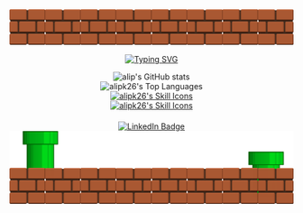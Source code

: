 <div align="center">
  <img src="images/topper_rdm.png" alt="Topper RDM" />
</div>
<div align="center">
  
[![Typing SVG](https://readme-typing-svg.herokuapp.com?font=Fira+Code&pause=1000&color=2CB01A&center=true&vCenter=true&random=false&width=435&lines=Hi+My+Name+Alief;Im+a+Software+Developer;Lets+Connect+%F0%9F%A6%96)](https://git.io/typing-svg)
</div>


<div align="center" >
  <img src="https://github-readme-stats.vercel.app/api?username=alipk26&theme=tokyonight&hide=contribs,prs&hide_border=true" alt="alip's GitHub stats" />
</div>

<div align="center" >
  <img src="https://github-readme-stats.vercel.app/api/top-langs/?username=alipk26&theme=tokyonight&show_icons=true&hide_border=true&layout=compact" alt="alipk26's Top Languages" />
</div>

<div align="center" >
  <a href="https://skillicons.dev">
    <img src="https://skillicons.dev/icons?i=cs,js,html,css,nodejs" alt="alipk26's Skill Icons" />
  </a>
</div>

<div align="center">
  <a href="https://skillicons.dev" style="pointer-events: none;">
    <img src="https://skillicons.dev/icons?i=bootstrap,kubernetes,react,docker" alt="alipk26's Skill Icons" />
  </a>
</div>


<div style="margin-top: 20px;"></div>
<div align="center" id="badges">
  <a href="https://linkedin.com/aliefkurnia">
    <img src="https://img.shields.io/badge/LinkedIn-blue?style=for-the-badge&logo=linkedin&logoColor=white" alt="LinkedIn Badge"/>
  </a>
</div>

<div align="center">
  <img src="images/bottom_rdm.png" alt="Bottom RDM" />
</div>
